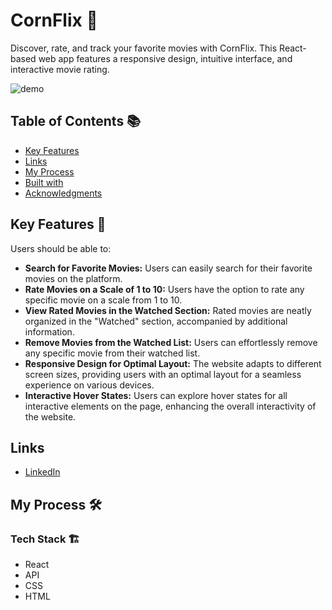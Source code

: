 # CornFlix 🍿

Discover, rate, and track your favorite movies with CornFlix. This React-based web app features a responsive design, intuitive interface, and interactive movie rating.

![demo](https://github.com/user-attachments/assets/cf43b411-642a-4978-b4a7-cc6769744769)



## Table of Contents 📚

- [Key Features](#key-features)
- [Links](#links)
- [My Process](#my-process)
- [Built with](#built-with)
- [Acknowledgments](#acknowledgments)

## Key Features 🎉

Users should be able to:

- **Search for Favorite Movies:** Users can easily search for their favorite movies on the platform.
- **Rate Movies on a Scale of 1 to 10:** Users have the option to rate any specific movie on a scale from 1 to 10.
- **View Rated Movies in the Watched Section:** Rated movies are neatly organized in the "Watched" section, accompanied by additional information.
- **Remove Movies from the Watched List:** Users can effortlessly remove any specific movie from their watched list.
- **Responsive Design for Optimal Layout:** The website adapts to different screen sizes, providing users with an optimal layout for a seamless experience on various devices.
- **Interactive Hover States:** Users can explore hover states for all interactive elements on the page, enhancing the overall interactivity of the website.

## Links

- [LinkedIn](https://www.linkedin.com/in/divyanshu-nagpal-690a2b258/)

## My Process 🛠️

### Tech Stack 🏗️

- React
- API
- CSS
- HTML

